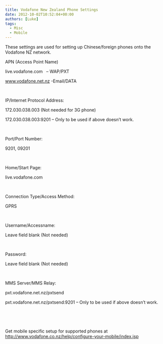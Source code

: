 ```yaml
---
title: Vodafone New Zealand Phone Settings
date: 2012-10-02T10:52:04+00:00
authors: [Luke]
tags:
  - Misc
  - Mobile
---
```

These settings are used for setting up Chinese/foreign phones onto the Vodafone NZ network.

APN (Access Point Name)

live.vodafone.com   &#8211; WAP/PXT

www.vodafone.net.nz -Email/DATA

&nbsp;

IP/Internet Protocol Address:

172.030.038.003 (Not needed for 3G phone)

172.030.038.003:9201 &#8211; Only to be used if above doesn&#8217;t work.

&nbsp;

Port/Port Number:

9201, 09201

&nbsp;

Home/Start Page:

live.vodafone.com

&nbsp;

Connection Type/Access Method:

GPRS

&nbsp;

Username/Accessname:

Leave field blank (Not needed)

&nbsp;

Password:

Leave field blank (Not needed)

&nbsp;

MMS Server/MMS Relay:

pxt.vodafone.net.nz/pxtsend

pxt.vodafone.net.nz/pxtsend:9201 &#8211; Only to be used if above doesn&#8217;t work.

&nbsp;

&nbsp;

Get mobile specific setup for supported phones at http://www.vodafone.co.nz/help/configure-your-mobile/index.jsp